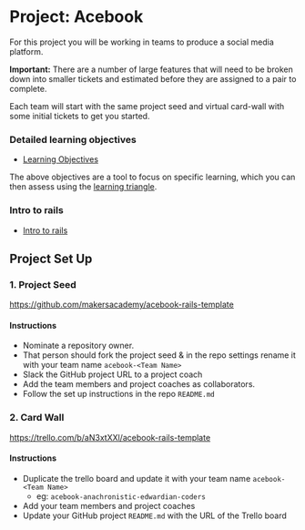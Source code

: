 # Project: Acebook

For this project you will be working in teams to produce a social media platform.

**Important:** There are a number of large features that will need to be broken down into smaller tickets and estimated before they are assigned to a pair to complete.

Each team will start with the same project seed and virtual card-wall with some initial tickets to get you started.

### Detailed learning objectives

* [Learning Objectives](learning_objectives.md)

The above objectives are a tool to focus on specific learning, which you can then assess using the [learning triangle](https://github.com/makersacademy/course/blob/master/pills/blooms_taxonomy.md).

### Intro to rails

* [Intro to rails](intro_to_rails.md)

## Project Set Up

### 1. Project Seed

https://github.com/makersacademy/acebook-rails-template

#### Instructions
- Nominate a repository owner.
- That person should fork the project seed & in the repo settings rename it with your team name `acebook-<Team Name>`
- Slack the GitHub project URL to a project coach
- Add the team members and project coaches as collaborators.
- Follow the set up instructions in the repo `README.md`

### 2. Card Wall

https://trello.com/b/aN3xtXXl/acebook-rails-template

#### Instructions
- Duplicate the trello board and update it with your team name `acebook-<Team Name>`
  - eg: `acebook-anachronistic-edwardian-coders`
- Add your team members and project coaches
- Update your GitHub project `README.md` with the URL of the Trello board
